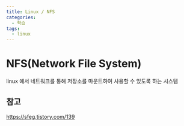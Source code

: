 ```yaml
---
title: Linux / NFS
categories: 
  - 학습
tags: 
  - linux
---
```

# NFS(Network File System)
linux 에서 네트워크를 통해 저장소를 마운트하여 사용할 수 있도록 하는 시스템

## 참고
https://sfeg.tistory.com/139
<!--stackedit_data:
eyJoaXN0b3J5IjpbNzE3MDExODk2LC01ODYzMzc0MzRdfQ==
-->